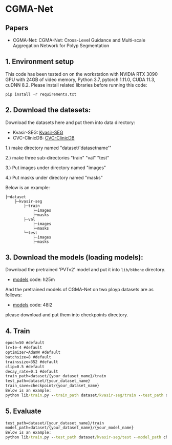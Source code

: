 # CGMA-Net

## Papers
* CGMA-Net: CGMA-Net: Cross-Level Guidance and Multi-scale Aggregation Network for Polyp Segmentation
## 1. Environment setup
This code has been tested on on the workstation with NVIDIA RTX 3090 GPU with 24GB of video memory, Python 3.7, pytorch 1.11.0, CUDA 11.3, cuDNN 8.2. Please install related libraries before running this code:

    pip install -r requirements.txt
## 2. Download the datesets:
Download the datasets here and put them into data directory:
* Kvasir-SEG:
[Kvasir-SEG](https://www.kaggle.com/datasets/debeshjha1/kvasirseg)
* CVC-ClinicDB:
[CVC-ClinicDB](https://www.kaggle.com/datasets/balraj98/cvcclinicdb)


1.) make directory named "dataset/'datasetname'"

2.) make three sub-directories "train" "val" "test"

3.) Put images under directory named "images"

4.) Put masks under directory named "masks"

Below is an example:
```
├─dataset
    ├─kvasir-seg
        ├─train
            ├─images
            ├─masks
        ├─val
            ├─images
            ├─masks
        └─test
            ├─images
            ├─masks
```
## 3. Download the models (loading models):

Download the pretrained 'PVTv2' model and put it into `lib/bkbone` directory.

* [models](https://pan.baidu.com/s/1piOOt5yYNLc_bVc6DPU2iA ) code: h25m

And the pretrained models of CGMA-Net on two ployp datasets are as follows:

* [models](https://pan.baidu.com/s/1rcXsAPTR67l9U5ZashbiFA) code: 48l2

please download and put them into checkpoints directory.

## 4. Train
```cmd
epoch=50 #default
lr=1e-4 #default
optimizer=AdamW #default
batchsize=8 #default
trainssize=352 #default
clip=0.5 #default
decay_rate=0.1 #default
train_path=dataset/{your_dataset_name}/train
test_path=dataset/{your_dataset_name}
train_save=checkpoint/{your_dataset_name}
Below is an example:
python lib/train.py --train_path dataset/kvasir-seg/train --test_path dataset/kvasir-seg --train_save checkpoint/kvasir-seg
```
    
    
## 5. Evaluate
```cmd
test_path=dataset/{your_dataset_name}/train
model_path=dataset/{your_dataset_name}/{your_model_name}
Below is an example:
python lib/train.py --test_path dataset/kvasir-seg/test --model_path checkpoint/kvasir-seg/CGMA.pth
```
    
